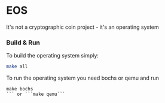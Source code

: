 # EOS
It's not a cryptographic coin project - it's an operating system

### Build & Run
To build the operating system simply:
```bash
make all
```
To run the operating system you need bochs or qemu and run
```
make bochs
``` or ```make qemu```

